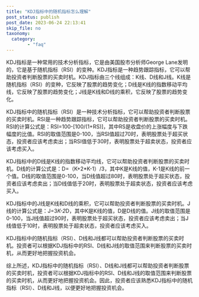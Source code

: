 ```yaml
---
title: "KDJ指标中的随机指标怎么理解"
post_status: publish
post_date: 2023-06-24 22:13:41
skip_file: no
taxonomy:
  category:
        - "faq"
---
```


KDJ指标是一种常用的技术分析指标，它是由美国股市分析师George Lane发明的，它是基于随机指标（RSI）的变种。KDJ指标是一种趋势跟踪指标，它可以帮助投资者判断股票的买卖时机。KDJ指标由三个线组成：K线、D线和J线。K线是随机指标（RSI）的变种，它反映了股票的趋势变化；D线是K线的指数移动平均线，它反映了股票的趋势变化；J线是K线和D线的乘积，它反映了股票的趋势变化。

KDJ指标中的随机指标（RSI）是一种技术分析指标，它可以帮助投资者判断股票的买卖时机。RSI是一种趋势跟踪指标，它可以帮助投资者判断股票的买卖时机。RSI的计算公式是：RSI=100-[100/(1+RS)]，其中RS是收盘价的上涨幅度与下跌幅度的比值。RSI的取值范围是0-100，当RSI值超过70时，表明股票处于超买状态，投资者应该考虑卖出；当RSI值低于30时，表明股票处于超卖状态，投资者应该考虑买入。

KDJ指标中的D线是K线的指数移动平均线，它可以帮助投资者判断股票的买卖时机。D线的计算公式是：D=（K+2*K-1）/3，其中K是K线的值，K-1是K线的前一个值。D线的取值范围是0-100，当D线值超过80时，表明股票处于超买状态，投资者应该考虑卖出；当D线值低于20时，表明股票处于超卖状态，投资者应该考虑买入。

KDJ指标中的J线是K线和D线的乘积，它可以帮助投资者判断股票的买卖时机。J线的计算公式是：J=3*K-2*D，其中K是K线的值，D是D线的值。J线的取值范围是0-100，当J线值超过90时，表明股票处于超买状态，投资者应该考虑卖出；当J线值低于10时，表明股票处于超卖状态，投资者应该考虑买入。

KDJ指标中的随机指标（RSI）、D线和J线都可以帮助投资者判断股票的买卖时机。投资者可以根据KDJ指标中的RSI、D线和J线的取值范围来判断股票的买卖时机，从而更好地把握投资机会。

综上所述，KDJ指标中的随机指标（RSI）、D线和J线都可以帮助投资者判断股票的买卖时机，投资者可以根据KDJ指标中的RSI、D线和J线的取值范围来判断股票的买卖时机，从而更好地把握投资机会。因此，投资者应该熟悉KDJ指标中的随机指标（RSI）、D线和J线，以便更好地把握投资机会。
